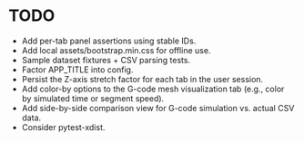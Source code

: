 # TODO
- Add per-tab panel assertions using stable IDs.
- Add local assets/bootstrap.min.css for offline use.
- Sample dataset fixtures + CSV parsing tests.
- Factor APP_TITLE into config.
- Persist the Z-axis stretch factor for each tab in the user session.
- Add color-by options to the G-code mesh visualization tab (e.g., color by simulated time or segment speed).
- Add side-by-side comparison view for G-code simulation vs. actual CSV data.
- Consider pytest-xdist.